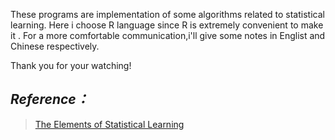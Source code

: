 These programs are implementation of some algorithms related to statistical learning.
Here i choose R language since R is extremely convenient to make it .
For a more comfortable communication,i'll give some notes in Englist and Chinese respectively.  

Thank you for your watching!

*Reference：*
-------------------
>[The Elements of Statistical Learning](http://www-stat.stanford.edu/ElemStatLearn)
